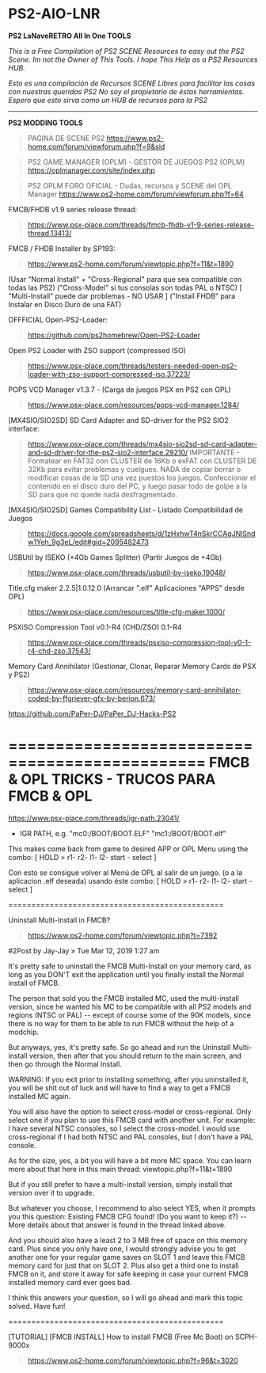 # PS2-AIO-LNR

**PS2 LaNaveRETRO All In One TOOLS**

_This is a Free Compilation of PS2 SCENE Resources to easy out the PS2 Scene. 
Im not the Owner of This Tools.
I hope This Help as a PS2 Resources HUB._

_Esto es una compilación de Recursos SCENE Libres para facilitar las cosas con nuestras queridas PS2 
No soy el propietario de éstas herramientas. 
Espero que esto sirva como un HUB de recursos para la PS2_

----------------------------

**PS2 MODDING TOOLS**

> PAGINA DE SCENE PS2
https://www.ps2-home.com/forum/viewforum.php?f=9&sid

> PS2 GAME MANAGER (OPLM) - GESTOR DE JUEGOS PS2 (OPLM)
https://oplmanager.com/site/index.php

> PS2 OPLM FORO OFICIAL - Dudas, recursos y SCENE del OPL Manager
https://www.ps2-home.com/forum/viewforum.php?f=64


FMCB/FHDB v1.9 series release thread: 
> https://www.psx-place.com/threads/fmcb-fhdb-v1-9-series-release-thread.13413/

FMCB / FHDB Installer by SP193:
> https://www.ps2-home.com/forum/viewtopic.php?f=11&t=1890

(Usar "Normal Install" + "Cross-Regional" para que sea compatible con todas las PS2) 
("Cross-Model" si tus consolas son todas PAL o NTSC)
[ "Multi-Install" puede dar problemas - NO USAR ]
("Install FHDB" para Instalar en Disco Duro de una FAT)

OFFFICIAL Open-PS2-Loader:
> https://github.com/ps2homebrew/Open-PS2-Loader

Open PS2 Loader with ZSO support (compressed ISO)
> https://www.psx-place.com/threads/testers-needed-open-ps2-loader-with-zso-support-compressed-iso.37223/

POPS VCD Manager v1.3.7 - (Carga de juegos PSX en PS2 con OPL)
> https://www.psx-place.com/resources/pops-vcd-manager.1284/

[MX4SIO/SIO2SD] SD Card Adapter and SD-driver for the PS2 SIO2 interface:
> https://www.psx-place.com/threads/mx4sio-sio2sd-sd-card-adapter-and-sd-driver-for-the-ps2-sio2-interface.29210/
IMPORTANTE - Formatear en FAT32 con CLUSTER de 16Kb o exFAT con CLUSTER DE 32Kb para evitar problemas y cuelgues. NADA de copiar borrar o modificar cosas de la SD una vez puestos los juegos. Confeccionar el contenido en el disco duro del PC, y luego pasar todo de golpe a la SD para que no quede nada desfragmentado.

[MX4SIO/SIO2SD] Games Compatibility List - Listado Compatibilidad de Juegos
> https://docs.google.com/spreadsheets/d/1zHxhwT4nSkrCCAqJNlSndw1Yeh_9g3eL/edit#gid=2095482473

USBUtil by ISEKO (+4Gb Games Splitter) (Partir Juegos de +4Gb)
> https://www.psx-place.com/threads/usbutil-by-iseko.19048/

Title.cfg maker 2.2.5|1.0.12.0 (Arrancar ".elf" Aplicaciones "APPS" desde OPL)
> https://www.psx-place.com/resources/title-cfg-maker.1000/

PSXiSO Compression Tool v0.1-R4 (CHD/ZSO) 0.1-R4
> https://www.psx-place.com/threads/psxiso-compression-tool-v0-1-r4-chd-zso.37543/

Memory Card Annihilator (Gestionar, Clonar, Reparar Memory Cards de PSX y PS2)
> https://www.psx-place.com/resources/memory-card-annihilator-coded-by-ffgriever-gfx-by-berion.673/





https://github.com/PaPer-DJ/PaPer_DJ-Hacks-PS2








===============================================
FMCB & OPL TRICKS - TRUCOS PARA FMCB & OPL
===============================================

https://www.psx-place.com/threads/igr-path.23041/

   * IGR PATH, e.g. "mc0:/BOOT/BOOT.ELF"
                    "mc1:/BOOT/BOOT.elf"

This makes come back from game to desired APP or OPL Menu using the combo: 
[ HOLD > r1- r2- l1- l2- start - select ]

Con esto se consigue volver al Menú de OPL al salir de un juego. (o a la aplicacion .elf deseada) usando éste combo:
[ HOLD > r1- r2- l1- l2- start - select ]

===============================================

Uninstall Multi-Install in FMCB?
> https://www.ps2-home.com/forum/viewtopic.php?t=7392

#2Post by Jay-Jay » Tue Mar 12, 2019 1:27 am

It's pretty safe to uninstall the FMCB Multi-Install on your memory card, as long as you DON'T exit the application until you finally install the Normal install of FMCB.

The person that sold you the FMCB installed MC, used the multi-install version, since he wanted his MC to be compatible with all PS2 models and regions (NTSC or PAL) -- except of course some of the 90K models, since there is no way for them to be able to run FMCB without the help of a modchip.

But anyways, yes, it's pretty safe. So go ahead and run the Uninstall Multi-install version, then after that you should return to the main screen, and then go through the Normal Install.

WARNING: If you exit prior to installing something, after you uninstalled it, you will be shit out of luck and will have to find a way to get a FMCB installed MC again.

You will also have the option to select cross-model or cross-regional. Only select one if you plan to use this FMCB card with another unit. For example: I have several NTSC consoles, so I select the cross-model. I would use cross-regional if I had both NTSC and PAL consoles, but I don't have a PAL console.

As for the size, yes, a bit you will have a bit more MC space. You can learn more about that here in this main thread: viewtopic.php?f=11&t=1890

But if you still prefer to have a multi-install version, simply install that version over it to upgrade.

But whatever you choose, I recommend to also select YES, when it prompts you this question: Existing FMCB CFG found!
(Do you want to keep it?) -- More details about that answer is found in the thread linked above.

And you should also have a least 2 to 3 MB free of space on this memory card. Plus since you only have one, I would strongly advise you to get another one for your regular game saves on SLOT 1 and leave this FMCB memory card for just that on SLOT 2. Plus also get a third one to install FMCB on it, and store it away for safe keeping in case your current FMCB installed memory card ever goes bad.

I think this answers your question, so I will go ahead and mark this topic solved. Have fun!

===============================================

[TUTORIAL] [FMCB INSTALL] How to install FMCB (Free Mc Boot) on SCPH-9000x

> https://www.ps2-home.com/forum/viewtopic.php?f=96&t=3020
